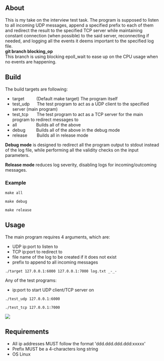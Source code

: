 ## About
This is my take on the interview test task.
The program is supposed to listen to all incoming UDP messages, append a specified prefix to each of them and redirect the result to the specified TCP server while maintaining constant connection (when possible) to the said server, reconnecting if needed, and logging all the events it deems important to the specified log file.  
**git branch blocking_op**  
This branch is using blocking epoll_wait to ease up on the CPU usage when no events are happening.

## Build
The build targets are following:
- target          (Default make target) The program itself
- test_udp      The test program to act as a UDP client to the specified server (main program)
- test_tcp       The test program to act as a TCP server for the main program to redirect messages to
- all                Builds all of the above  
- debug         Builds all of the above in the debug mode
- release        Builds all in release mode

**Debug mode** is designed to redirect all the program output to stdout instead of the log file, while performing all the validity checks on the input parameters.  

**Release mode** reduces log severity, disabling logs for incoming/outcoming messages.

### Example
``` shell
make all
```
``` shell
make debug
```
``` shell
make release
```
## Usage
The main program requires 4 arguments, which are:
- UDP ip:port to listen to
- TCP ip:port to redirect to
- file name of the log to be created if it does not exist
- prefix to append to all incoming messages
``` shell
./target 127.0.0.1:6000 127.0.0.1:7000 log.txt _-_-
```
Any of the test programs:
- ip:port to start UDP client/TCP server on
``` shell
./test_udp 127.0.0.1:6000
```
``` shell
./test_tcp 127.0.0.1:7000
```
![](https://github.com/Katczinski/test_task/blob/master/example.gif)

## Requirements
- All ip addresses MUST follow the format 'ddd.ddd.ddd.ddd:xxxxx'
- Prefix MUST be a 4-characters long string
- OS Linux
